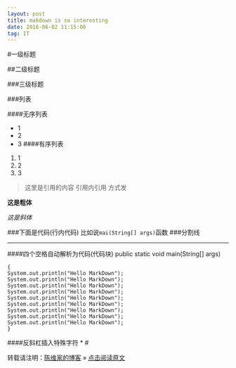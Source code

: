 ```yaml
---
layout: post
title: makdown is so interesting
date: 2016-06-02 11:15:06 
tag: IT
---
```


#一级标题  

##二级标题  

###三级标题  

###列表  

####无序列表  

* 1
* 2
* 3
####有序列表
1. 1
2. 2
3. 3

>这里是引用的内容
引用内引用
方式发

**这是粗体**

*这是斜体*

###下面是代码(行内代码)
比如说`mai(String[] args)`函数
###分割线
***


####四个空格自动解析为代码(代码块)
    public static void main(String[] args)

    {
    System.out.println("Hello MarkDown");
    System.out.println("Hello MarkDown");
    System.out.println("Hello MarkDown");
    System.out.println("Hello MarkDown");
    System.out.println("Hello MarkDown");
    System.out.println("Hello MarkDown");
    System.out.println("Hello MarkDown");
    System.out.println("Hello MarkDown");
    System.out.println("Hello MarkDown");
    }
####反斜杠插入特殊字符
\* \#
<br>

转载请注明：[陈维家的博客](http://peter211.github.io) » [点击阅读原文](http://peter211.github.io/2016/06/MarkDown/)  

